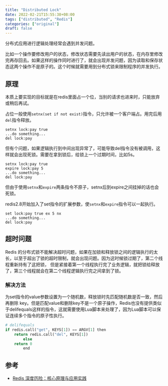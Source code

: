 ```yaml
---
title: "Distributed Lock"
date: 2022-02-21T15:55:38+08:00
tags: ["distributed", "Redis"]
categories: ["original"]
draft: false
---
```


分布式应用进行逻辑处理经常会遇到并发问题。

比如一个操作要修改用户的状态，修改状态需要先读出用户的状态，在内存里修改完再存回去。如果这样的操作同时进行了，就会出现并发问题，因为读取和保存状态这两个操作不是原子的。这个时候就需要用到分布式锁来限制程序的并发执行。

## 原理

本质上要实现的目标就是在redis里面占一个位，当别的请求也进来时，只能放弃或稍后再试。

占位一般使用`setnx(set if not exist)`指令，只允许被一个客户端占。用完后用`del`指令释放。

```
setnx lock:pay true
...do something...
del lock:pay
```

但有个问题，如果逻辑执行到中间出现异常了，可能导致del指令没有被调用，这样就会出现死锁。需要在拿到锁后，给锁上一个过期时间，比如5s。

```
setnx lock:pay true
expire lock:pay 5
...do something...
del lock:pay
```

但由于使用`setnx`和`expire`两条指令不原子，setnx后到expire之间挂掉的话也会死锁。

redis2.8开始加入了set指令的扩展参数，使`setnx`和`expire`指令可以一起执行。

```
set lock:pay true ex 5 nx
...do something...
del lock:pay
```

## 超时问题

Redis 的分布式锁不能解决超时问题，如果在加锁和释放锁之间的逻辑执行的太长，以至于超出了锁的超时限制，就会出现问题。因为这时候锁过期了，第二个线程重新持有了这把锁， 但是紧接着第一个线程执行完了业务逻辑，就把锁给释放了，第三个线程就会在第二个线程逻辑执行完之间拿到了锁。

### 解决方法

为set指令的value参数设置为一个随机数，释放锁时先匹配随机数是否一致，然后再删除 key。但是匹配value和删除key不是一个原子操作，Redis也没有提供类似于delifequals这样的指令，这就需要使用Lua脚本来处理了，因为Lua脚本可以保证连续多个指令的原子性执行。

```python
# delifequals
if redis.call("get", KEYS[1]) == ARGV[1] then
    return redis.call("del", KEYS[1])
        else
    return 0
        end
```

## 参考

- [Redis 深度历险：核心原理与应用实践](https://book.douban.com/subject/30386804/)
